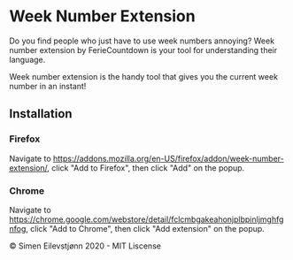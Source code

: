 # Week Number Extension

Do you find people who just have to use week numbers annoying? Week number extension by FerieCountdown is your tool for understanding their language.

Week number extension is the handy tool that gives you the current week number in an instant!


## Installation

### Firefox

Navigate to https://addons.mozilla.org/en-US/firefox/addon/week-number-extension/, click "Add to Firefox", then click "Add" on the popup.


### Chrome 

Navigate to https://chrome.google.com/webstore/detail/fclcmbgakeahonjplbpinljmghfgnfog, click "Add to Chrome", then click "Add extension" on the popup.

&copy; Simen Eilevstjønn 2020 - MIT Liscense
